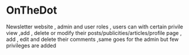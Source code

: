 # OnTheDot
Newsletter website , admin and user roles  , users can with certain privile view ,add , delete or modify their posts/publicities/articles/profile page , add , edit and delete their comments ,same goes for the admin but few privileges are added
